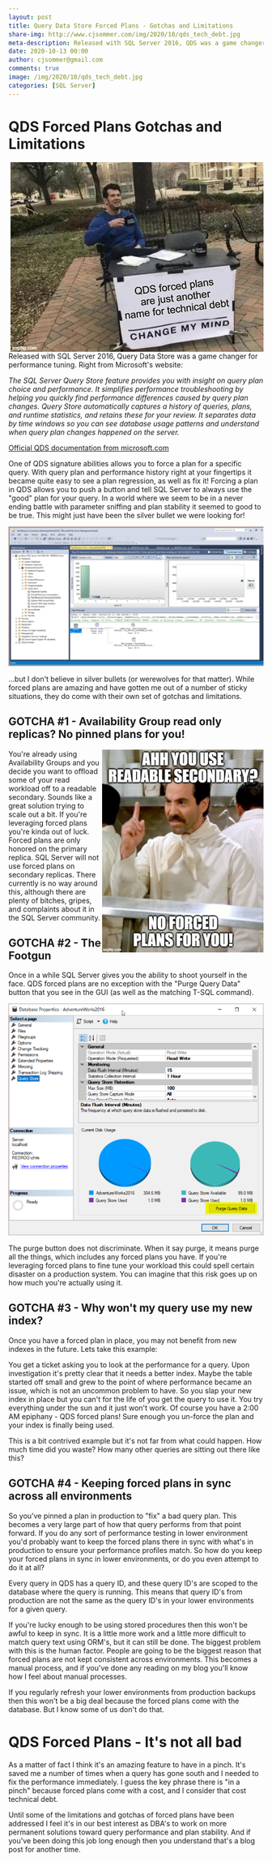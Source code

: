 ```yaml
---
layout: post
title: Query Data Store Forced Plans - Gotchas and Limitations
share-img: http://www.cjsommer.com/img/2020/10/qds_tech_debt.jpg
meta-description: Released with SQL Server 2016, QDS was a game changer for performance tuning. Forced plans are an amazing tool for the DBA toolbox, but they do come with a few things you should know about.
date: 2020-10-13 00:00
author: cjsommer@gmail.com
comments: true
image: /img/2020/10/qds_tech_debt.jpg
categories: [SQL Server]
---
```

<!-- Image and URL references used in this post -->
[img_qds_force_plan]: /img/2020/10/qds_force_plan.png
[img_qds_tech_debt]: /img/2020/10/qds_tech_debt.jpg
[img_qds_purge]: /img/2020/10/qds_purge.png
[img_qds_no_soup]: /img/2020/10/qds_no_soup_for_you.png

[url_qds_ms]: https://docs.microsoft.com/en-us/sql/relational-databases/performance/monitoring-performance-by-using-the-query-store

<!-- Content -->

# QDS Forced Plans Gotchas and Limitations
<img src="/img/2020/10/qds_tech_debt.jpg" alt="QDS Forced Plans" align="right">

Released with SQL Server 2016, Query Data Store was a game changer for performance tuning. Right from Microsoft's website: 

_The SQL Server Query Store feature provides you with insight on query plan choice and performance. It simplifies performance troubleshooting by helping you quickly find performance differences caused by query plan changes. Query Store automatically captures a history of queries, plans, and runtime statistics, and retains these for your review. It separates data by time windows so you can see database usage patterns and understand when query plan changes happened on the server._

[Official QDS documentation from microsoft.com][url_qds_ms]

One of QDS signature abilities allows you to force a plan for a specific query. With query plan and performance history right at your fingertips it became quite easy to see a plan regression, as well as fix it! Forcing a plan in QDS allows you to push a button and tell SQL Server to always use the "good" plan for your query. In a world where we seem to be in a never ending battle with parameter sniffing and plan stability it seemed to good to be true. This might just have been the silver bullet we were looking for! 

![QDS Image][img_qds_force_plan]

...but I don't believe in silver bullets (or werewolves for that matter). While forced plans are amazing and have gotten me out of a number of sticky situations, they do come with their own set of gotchas and limitations.

## GOTCHA #1 - Availability Group read only replicas? No pinned plans for you!
<img src="/img/2020/10/qds_no_soup_for_you.png" alt="No forced plans for you!" align="right">

You're already using Availability Groups and you decide you want to offload some of your read workload off to a readable secondary. Sounds like a great solution trying to scale out a bit. If you're leveraging forced plans you're kinda out of luck. Forced plans are only honored on the primary replica. SQL Server will not use forced plans on secondary replicas. There currently is no way around this, although there are plenty of bitches, gripes, and complaints about it in the SQL Server community. 

## GOTCHA #2 - The Footgun
Once in a while SQL Server gives you the ability to shoot yourself in the face. QDS forced plans are no exception with the "Purge Query Data" button that you see in the GUI (as well as the matching T-SQL command). 

![QDS Purge][img_qds_purge]

The purge button does not discriminate. When it say purge, it means purge all the things, which includes any forced plans you have. If you're leveraging forced plans to fine tune your workload this could spell certain disaster on a production system. You can imagine that this risk goes up on how much you're actually using it.

## GOTCHA #3 - Why won't my query use my new index?
Once you have a forced plan in place, you may not benefit from new indexes in the future. Lets take this example:

You get a ticket asking you to look at the performance for a query. Upon investigation it's pretty clear that it needs a better index. Maybe the table started off small and grew to the point of where performance became an issue, which is not an uncommon problem to have. So you slap your new index in place but you can't for the life of you get the query to use it. You try everything under the sun and it just won't work. Of course you have a 2:00 AM epiphany - QDS forced plans! Sure enough you un-force the plan and your index is finally being used. 

This is a bit contrived example but it's not far from what could happen. How much time did you waste? How many other queries are sitting out there like this?

## GOTCHA #4 - Keeping forced plans in sync across all environments
So you've pinned a plan in production to "fix" a bad query plan. This becomes a very large part of how that query performs from that point forward. If you do any sort of performance testing in lower environment you'd probably want to keep the forced plans there in sync with what's in production to ensure your performance profiles match. So how do you keep your forced plans in sync in lower environments, or do you even attempt to do it at all? 

Every query in QDS has a query ID, and these query ID's are scoped to the database where the query is running. This means that query ID's from production are not the same as the query ID's in your lower environments for a given query. 

If you're lucky enough to be using stored procedures then this won't be awful to keep in sync. It is a little more work and a little more difficult to match query text using ORM's, but it can still be done. The biggest problem with this is the human factor. People are going to be the biggest reason that forced plans are not kept consistent across environments. This becomes a manual process, and if you've done any reading on my blog you'll know how I feel about manual processes.

If you regularly refresh your lower environments from production backups then this won't be a big deal because the forced plans come with the database. But I know some of us don't do that. 

# QDS Forced Plans - It's not all bad
As a matter of fact I think it's an amazing feature to have in a pinch. It's saved me a number of times when a query has gone south and I needed to fix the performance immediately. I guess the key phrase there is "in a pinch" because forced plans come with a cost, and I consider that cost technical debt. 

Until some of the limitations and gotchas of forced plans have been addressed I feel it's in our best interest as DBA's to work on more permanent solutions toward query performance and plan stability. And if you've been doing this job long enough then you understand that's a blog post for another time.
